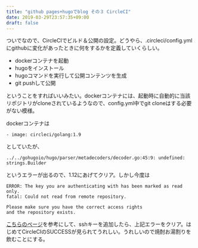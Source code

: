 ```yaml
---
title: "github pages+hugoでblog その３ CircleCI"
date: 2019-03-29T23:57:35+09:00
draft: false
---
```

ついでなので、CircleCIでビルド＆公開の設定。どうやら、.circleci/config.ymlにgithubに変化があったときに何をするかを定義していくらしい。
<!--more-->
* dockerコンテナを起動
* hugoをインストール
* hugoコマンドを実行して公開コンテンツを生成
* git pushして公開

ということをすればいいみたい。dockerコンテナには、起動時に自動的に当該リポジトリがcloneされているようなので、config.yml中でgit cloneはする必要がない模様。

dockerコンテナは
```
- image: circleci/golang:1.9
```

としていたが、
```
../../gohugoio/hugo/parser/metadecoders/decoder.go:45:9: undefined: strings.Builder
```
というエラーが出るので、1.12にあげてクリア。しかし今度は

```
ERROR: The key you are authenticating with has been marked as read only.
fatal: Could not read from remote repository.

Please make sure you have the correct access rights
and the repository exists.
```

[こちらのページ](http://jackale.hateblo.jp/entry/2018/01/14/000709)を参考にして、sshキーを追加したら、上記エラーをクリア。はじめてCircleCIのSUCCESSが見られてうれしい。うれしいので焼酎お湯割りを飲むことにする。
